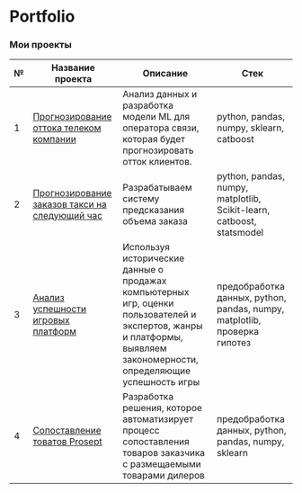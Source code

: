 # Portfolio

### Мои проекты

|№|Название проекта|Описание|Стек|
|-|--------|---|-|
|1|[Прогнозирование оттока телеком компании](https://github.com/DariaPuzikova/Portfolio/tree/main/Outflowof%20telecom%20companies)|Анализ данных и разработка модели ML для оператора связи, которая будет прогнозировать отток клиентов.|python, pandas, numpy, sklearn, catboost|
|2|[Прогнозирование заказов такси на следующий час](https://github.com/DariaPuzikova/Portfolio/tree/main/Forecasting%20taxi%20orders%20for%20the%20next%20hour)|Разрабатываем систему предсказания объема заказа|python, pandas, numpy, matplotlib, Scikit-learn, catboost, statsmodel|
|3|[Анализ успешности игровых платформ](https://github.com/DariaPuzikova/Portfolio/tree/main/Analysis%20of%20the%20success%20of%20gaming%20platforms)|Используя исторические данные о продажах компьютерных игр, оценки пользователей и экспертов, жанры и платформы, выявляем закономерности, определяющие успешность игры |предобработка данных, python, pandas, numpy, matplotlib, проверка гипотез|
|4| [Сопоставление товатов Prosept](https://github.com/Prosept-marking/DS/tree/main)|Разработка решения, которое автоматизирует процесс сопоставления товаров заказчика с размещаемыми товарами дилеров|предобработка данных, python, pandas, numpy, sklearn|
